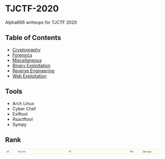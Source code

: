 # TJCTF-2020

Alpha666 writeups for TJCTF 2020

## Table of Contents

* [Cryptography](./crypto/README.md)
* [Forensics](./forensics/README.md)
* [Miscellaneous](./miscellaneous/README.md)
* [Binary Exploitation](./pwn/README.md)
* [Reverse Engineering](./rev/README.md)
* [Web Exploitation](./web/README.md)


## Tools

* Arch Linux
* Cyber Chef
* Exiftool
* Rsactftool
* Sympy

## Rank
![rank](./image/ranking.png)
